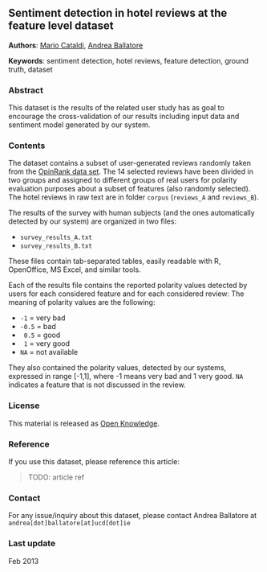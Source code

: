 Sentiment detection in hotel reviews at the feature level dataset
---------------

**Authors**: [Mario Cataldi](http://perso.ecp.fr/~cataldim), [Andrea Ballatore](http://sites.google.com/site/andreaballatore)

**Keywords**: sentiment detection, hotel reviews, feature detection, ground truth, dataset


### Abstract

This dataset is the results of the related user study has as goal to encourage the cross-validation of our results including input data and sentiment model generated by our system.

### Contents

The dataset contains a subset of user-generated reviews randomly taken from the [OpinRank data set](http://kavita-ganesan.com/entity-ranking-data).
The 14 selected reviews have been divided in two groups and assigned to different groups of real users for polarity evaluation purposes about a subset of features (also randomly selected).
The hotel reviews in raw text are in folder `corpus` (`reviews_A` and `reviews_B`).

The results of the survey with human subjects (and the ones automatically detected by our system) are organized in two files:

* `survey_results_A.txt`
* `survey_results_B.txt`

These files contain tab-separated tables, easily readable with R, OpenOffice, MS Excel, and similar tools.

Each of the results file contains the reported polarity values detected by users for each considered feature and for each considered review:
The meaning of polarity values are the following:

*	`-1`	= very bad
*	`-0.5`	= bad
*	 ` 0.5`	= good	
*	 ` 1` 	= very good
*	 `NA`	= not available

They also contained the polarity values, detected by our systems, expressed in range \[-1,1\], where -1 means very bad and 1 very good. 
`NA` indicates a feature that is not discussed in the review.

### License

This material is released as [Open Knowledge](http://opendefinition.org/okd).

### Reference

If you use this dataset, please reference this article:

> TODO: article ref

### Contact

For any issue/inquiry about this dataset, please contact Andrea Ballatore at `andrea[dot]ballatore[at]ucd[dot]ie`

### Last update

Feb 2013
